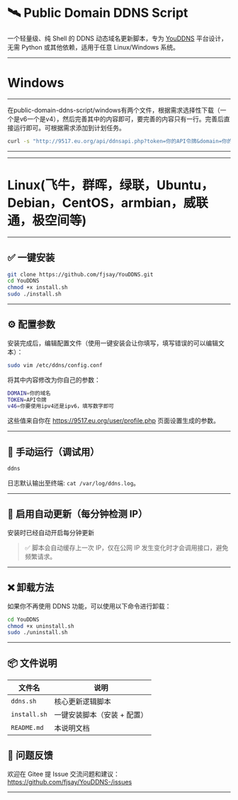 # 🛰️ Public Domain DDNS Script

一个轻量级、纯 Shell 的 DDNS 动态域名更新脚本，专为 [YouDDNS](https://9517.eu.org/) 平台设计，无需 Python 或其他依赖，适用于任意 Linux/Windows 系统。


---

# Windows
---
在public-domain-ddns-script/windows有两个文件，根据需求选择性下载（一个是v6一个是v4），然后完善其中的内容即可，要完善的内容只有一行。完善后直接运行即可。可根据需求添加到计划任务。
```bash
curl -s "http://9517.eu.org/api/ddnsapi.php?token=你的API令牌&domain=你的域名"
```
---
---

# Linux(飞牛，群晖，绿联，Ubuntu，Debian，CentOS，armbian，威联通，极空间等)
---

## ✅ 一键安装

```bash
git clone https://github.com/fjsay/YouDDNS.git
cd YouDDNS
chmod +x install.sh
sudo ./install.sh
```

---

## ⚙️ 配置参数

安装完成后，编辑配置文件（使用一键安装会让你填写，填写错误的可以编辑文本）：

```bash
sudo vim /etc/ddns/config.conf
```

将其中内容修改为你自己的参数：

```bash
DOMAIN=你的域名
TOKEN=API令牌
v46=你要使用ipv4还是ipv6，填写数字即可
```

这些值来自你在 https://9517.eu.org/user/profile.php 页面设置生成的参数。

---

## 🧪 手动运行（调试用）

```bash
ddns
```

日志默认输出至终端: `cat /var/log/ddns.log`。

---

## 🔁 启用自动更新（每分钟检测 IP）

安装时已经自动开启每分钟更新

> ✅ 脚本会自动缓存上一次 IP，仅在公网 IP 发生变化时才会调用接口，避免频繁请求。

---

## ❌ 卸载方法

如果你不再使用 DDNS 功能，可以使用以下命令进行卸载：

```bash
cd YouDDNS
chmod +x uninstall.sh
sudo ./uninstall.sh
```

---

## 📦 文件说明

| 文件名        | 说明                          |
|---------------|-------------------------------|
| `ddns.sh`     | 核心更新逻辑脚本              |
| `install.sh`  | 一键安装脚本（安装 + 配置）   |
| `README.md`   | 本说明文档                    |


## 💬 问题反馈

欢迎在 Gitee 提 Issue 交流问题和建议：https://github.com/fjsay/YouDDNS-/issues

---

